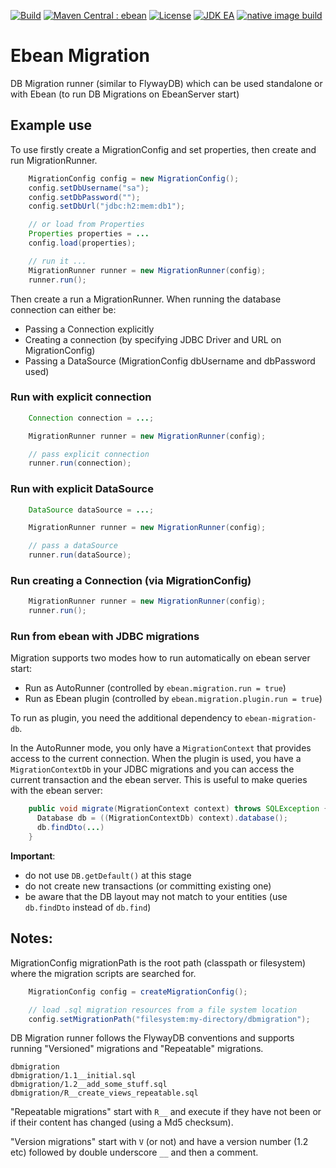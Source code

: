 [![Build](https://github.com/ebean-orm/ebean-migration/actions/workflows/build.yml/badge.svg)](https://github.com/ebean-orm/ebean-migration/actions/workflows/build.yml)
[![Maven Central : ebean](https://maven-badges.herokuapp.com/maven-central/io.ebean/ebean-migration/badge.svg)](https://maven-badges.herokuapp.com/maven-central/io.ebean/ebean-migration)
[![License](https://img.shields.io/badge/License-Apache%202.0-blue.svg)](https://github.com/ebean-orm/ebean-migration/blob/master/LICENSE)
[![JDK EA](https://github.com/ebean-orm/ebean-migration/actions/workflows/jdk-ea.yml/badge.svg)](https://github.com/ebean-orm/ebean-migration/actions/workflows/jdk-ea.yml)
[![native image build](https://github.com/ebean-orm/ebean-migration/actions/workflows/native-image.yml/badge.svg)](https://github.com/ebean-orm/ebean-migration/actions/workflows/native-image.yml)

# Ebean Migration
DB Migration runner (similar to FlywayDB) which can be used standalone or with Ebean (to run DB Migrations on EbeanServer start)

## Example use
To use firstly create a MigrationConfig and set properties, then create and run MigrationRunner.
```java
    MigrationConfig config = new MigrationConfig();
    config.setDbUsername("sa");
    config.setDbPassword("");
    config.setDbUrl("jdbc:h2:mem:db1");

    // or load from Properties
    Properties properties = ...
    config.load(properties);

    // run it ...
    MigrationRunner runner = new MigrationRunner(config);
    runner.run();
```
Then create a run a MigrationRunner. When running the database connection can either be:
- Passing a Connection explicitly
- Creating a connection (by specifying JDBC Driver and URL on MigrationConfig)
- Passing a DataSource (MigrationConfig dbUsername and dbPassword used)

### Run with explicit connection
```java
    Connection connection = ...;

    MigrationRunner runner = new MigrationRunner(config);

    // pass explicit connection
    runner.run(connection);
```

### Run with explicit DataSource
```java
    DataSource dataSource = ...;

    MigrationRunner runner = new MigrationRunner(config);

    // pass a dataSource
    runner.run(dataSource);
```

### Run creating a Connection (via MigrationConfig)
```java
    MigrationRunner runner = new MigrationRunner(config);
    runner.run();
```


### Run from ebean with JDBC migrations

Migration supports two modes how to run automatically on ebean server start:

- Run as AutoRunner (controlled by `ebean.migration.run = true`)
- Run as Ebean plugin (controlled by `ebean.migration.plugin.run = true`)

To run as plugin, you need the additional dependency to `ebean-migration-db`.

In the AutoRunner mode, you only have a `MigrationContext` that provides access to the current connection.
When the plugin is used, you have a `MigrationContextDb` in your JDBC migrations and you can access the current transaction
and the ebean server. This is useful to make queries with the ebean server:
```java
    public void migrate(MigrationContext context) throws SQLException {
      Database db = ((MigrationContextDb) context).database();
      db.findDto(...)
    }
```


**Important**:
- do not use `DB.getDefault()` at this stage
- do not create new transactions (or committing existing one)
- be aware that the DB layout may not match to your entities (use `db.findDto` instead of `db.find`)

## Notes:
MigrationConfig migrationPath is the root path (classpath or filesystem) where the migration scripts are searched for.

```java
    MigrationConfig config = createMigrationConfig();

    // load .sql migration resources from a file system location
    config.setMigrationPath("filesystem:my-directory/dbmigration");
```

DB Migration runner follows the FlywayDB conventions and supports running "Versioned" migrations and "Repeatable" migrations.

```console
dbmigration
dbmigration/1.1__initial.sql
dbmigration/1.2__add_some_stuff.sql
dbmigration/R__create_views_repeatable.sql
```
"Repeatable migrations" start with `R__` and execute if they have not been or if their content has changed (using a Md5 checksum).

"Version migrations" start with `V` (or not) and have a version number (1.2 etc) followed by double underscore `__` and then a comment.

